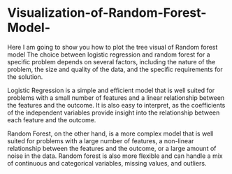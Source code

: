 # Visualization-of-Random-Forest-Model-
Here I am going to show you how to plot the tree visual of Random forest model
The choice between logistic regression and random forest for a specific problem depends on several factors, including the nature of the problem, the size and quality of the data, and the specific requirements for the solution.

Logistic Regression is a simple and efficient model that is well suited for problems with a small number of features and a linear relationship between the features and the outcome. It is also easy to interpret, as the coefficients of the independent variables provide insight into the relationship between each feature and the outcome.

Random Forest, on the other hand, is a more complex model that is well suited for problems with a large number of features, a non-linear relationship between the features and the outcome, or a large amount of noise in the data. Random forest is also more flexible and can handle a mix of continuous and categorical variables, missing values, and outliers.
